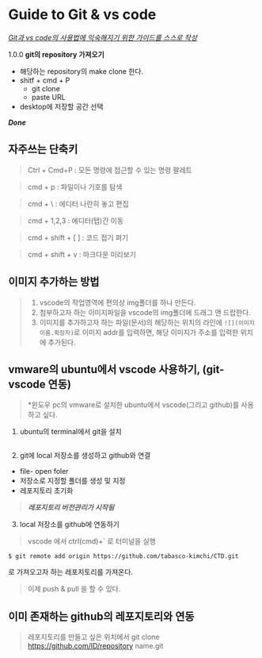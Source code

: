 # Guide to Git & vs code

*<U>Git과 vs code의 사용법에 익숙해지기 위한 가이드를 스스로 작성</U>*


1.0.0 **git의 repository 가져오기**

- 해당하는 repository의 make clone 한다.
- shitf + cmd + P
  - git clone
  - paste URL
- desktop에 저장할 공간 선택

***Done***

## 자주쓰는 단축키
> Ctrl + Cmd+P : 모든 명령에 접근할 수 있는 명령 팔레트

> cmd + p : 파일이나 기호를 탐색

> cmd + \ : 에디터 나란히 놓고 편집

> cmd + 1,2,3 : 에디터(탭)간 이동

> cmd + shift + [ ] : 코드 접기 펴기

> cmd + shift + v : 마크다운 미리보기




## 이미지 추가하는 방법

> 1. vscode의 작업영역에 편의상 img폴더를 하나 만든다.
> 2. 첨부하고자 하는 이미지파일을 vscode의 img폴더에 드래그 앤 드랍한다.
> 3. 이미지를 추가하고자 하는 파일(문서)의 해당하는 위치의 라인에 ```![](이미지이름.확장자)```로 이미지 addr를 입력하면, 해당 이미지가 주소를 입력한 위치에 추가된다.



## vmware의 ubuntu에서 vscode 사용하기, (git-vscode 연동)

> *윈도우 pc의 vmware로 설치한 ubuntu에서 vscode(그리고 github)를 사용하고 싶다. 
1. ubuntu의 terminal에서 git을 설치
``` # apt-get install git
```
2. git에 local 저장소를 생성하고 github와 연결
* file- open foler
* 저장소로 지정할 폴더를 생성 및 지정
* 레포지토리 초기화

> ***레포지토리 버전관리가 시작됨***

3. local 저장소를  github에 연동하기

> vscode 에서  ctrl(cmd)+` 로 터미널을 실행
```
$ git remote add origin https://github.com/tabasco-kimchi/CTD.git
```
로 가져오고자 하는 레포지토리를 가져온다.

> 이제 push & pull 을 할 수 있다.


## 이미 존재하는 github의 레포지토리와 연동

> 레포지토리를 만들고 싶은 위치에서 git clone https://github.com/ID/repository name.git

